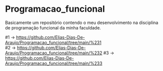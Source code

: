 # Programacao_funcional
Basicamente um repositório contendo o meu desenvolvimento na disciplina de programação funcional da minha faculdade.

#1 -> https://github.com/Elias-Dias-De-Araujo/Programacao_funcional/tree/main/%231 \
#2 -> https://github.com/Elias-Dias-De-Araujo/Programacao_funcional/tree/main/%232 
#3 -> https://github.com/Elias-Dias-De-Araujo/Programacao_funcional/tree/main/%233

